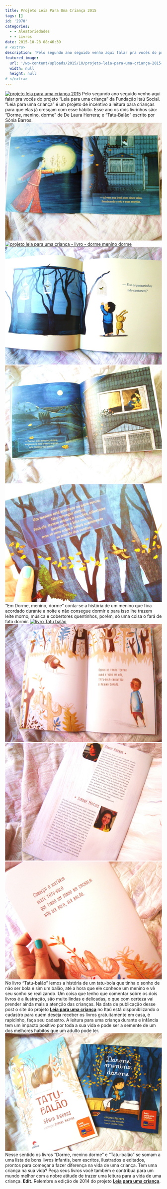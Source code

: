 ```yaml
---
title: Projeto Leia Para Uma Criança 2015
tags: []
id: '2970'
categories:
  - - Aleatoriedades
  - - Livros
date: 2015-10-28 08:46:39
# <extra>
description: 'Pelo segundo ano seguido venho aqui falar pra vocês do projeto “Leia para uma criança” da Fundação Itaú Social. “Leia para uma criança” é um projeto de incentivo a leitura para crianças para que elas já cresçam com esse hábito. Esse ano os dois livrinhos são: “Dorme, menino, dorme” de De Laura Herrera; e “Tatu-Balão” escrito por Sônia Barros. “Em Dorme, menino, dorme” conta-se a história de um menino que fica acordado durante a noite e não consegue dormir e para isso lhe trazem leite morno, música e cobertores quentinhos, porém, só uma coisa o fará de fato dormir. No livro “Tatu-balão” lemos a história de um tatu-bola que tinha o sonho de não ser bola e sim um balão, até a hora que ele conhece um menino e vê seu sonho se realizando. Um coisa que tenho que comentar &hellip;'
featured_image: 
  url: '/wp-content/uploads/2015/10/projeto-leia-para-uma-criança-2015-1024x768.jpg'
  width: null
  height: null
# </extra>
---
```


[![projeto leia para uma criança 2015](/wp-content/uploads/2015/10/projeto-leia-para-uma-criança-2015-1024x768.jpg)](/wp-content/uploads/2015/10/projeto-leia-para-uma-criança-2015.jpg) Pelo segundo ano seguido venho aqui falar pra vocês do projeto “Leia para uma criança” da Fundação Itaú Social. “Leia para uma criança” é um projeto de incentivo a leitura para crianças para que elas já cresçam com esse hábito. Esse ano os dois livrinhos são: “Dorme, menino, dorme” de De Laura Herrera; e “Tatu-Balão” escrito por Sônia Barros. [![livro: dorme, menino, dorme](/wp-content/uploads/2015/10/dorme-menino-dorme-livro-1024x768.jpg)](/wp-content/uploads/2015/10/dorme-menino-dorme-livro.jpg) [![projeto leia para uma criança - livro - dorme menino dorme](/wp-content/uploads/2015/10/projeto-leia-para-uma-criança-livro-dorme-menino-dorme-1024x768.jpg)](/wp-content/uploads/2015/10/projeto-leia-para-uma-criança-livro-dorme-menino-dorme.jpg) [![Leia para uma criança, projeto Itaú - dorme menino dorme](/wp-content/uploads/2015/10/Leia-para-uma-criança-projeto-Itaú-dorme-menino-dorme-1024x768.jpg)](/wp-content/uploads/2015/10/Leia-para-uma-criança-projeto-Itaú-dorme-menino-dorme.jpg) [![livro dorme menino dorme - projeto da Fundação Itau](/wp-content/uploads/2015/10/livro-dorme-menino-dorme-projeto-da-Fundação-Itau-1024x768.jpg)](/wp-content/uploads/2015/10/livro-dorme-menino-dorme-projeto-da-Fundação-Itau.jpg) [![Livro - dorme menino dorme](/wp-content/uploads/2015/10/Livro-dorme-menino-dorme-1024x768.jpg)](/wp-content/uploads/2015/10/Livro-dorme-menino-dorme.jpg) “Em Dorme, menino, dorme” conta-se a história de um menino que fica acordado durante a noite e não consegue dormir e para isso lhe trazem leite morno, música e cobertores quentinhos, porém, só uma coisa o fará de fato dormir. [![livro Tatu balão](/wp-content/uploads/2015/10/livro-Tatu-balão-1024x768.jpg)](/wp-content/uploads/2015/10/livro-Tatu-balão.jpg) [![projeto leia para uma criança - livro tatu balão - fundação itau social](/wp-content/uploads/2015/10/projeto-leia-para-uma-criança-livro-tatu-balão-fundação-itau-social-1024x768.jpg)](/wp-content/uploads/2015/10/projeto-leia-para-uma-criança-livro-tatu-balão-fundação-itau-social.jpg) [![livro Tatu balão - Fundação Itaú Social](/wp-content/uploads/2015/10/livro-Tatu-balão-Fundação-Itaú-Social-1024x768.jpg)](/wp-content/uploads/2015/10/livro-Tatu-balão-Fundação-Itaú-Social.jpg) [![Fundação Itaú Social -  Livro Tatu balão](/wp-content/uploads/2015/10/Fundação-Itaú-Social-Livro-Tatu-balão-1024x768.jpg)](/wp-content/uploads/2015/10/Fundação-Itaú-Social-Livro-Tatu-balão.jpg) No livro “Tatu-balão” lemos a história de um tatu-bola que tinha o sonho de não ser bola e sim um balão, até a hora que ele conhece um menino e vê seu sonho se realizando. Um coisa que tenho que comentar sobre os dois livros é a ilustração, são muito lindas e delicadas, o que com certeza vai prender ainda mais a atenção das crianças. Na data de publicação desse post o site do projeto **[Leia para uma criança](https://www.itau.com.br/crianca/pratique/)** no Itaú está disponiblizando o cadastro para quem deseja receber os livros gratuitamente em casa, é rapidinho, faça seu cadastro. A leitura para uma criança durante e infância tem um impacto positivo por toda a sua vida e pode ser a semente de um dos melhores hábitos que um adulto pode ter. [![Projeto leia para uma criança 2015 - Fundação Itaú Social](/wp-content/uploads/2015/10/Projeto-leia-para-uma-criança-2015-Fundação-Itaú-Social-1024x768.jpg)](/wp-content/uploads/2015/10/Projeto-leia-para-uma-criança-2015-Fundação-Itaú-Social.jpg) Nesse sentido os livros “Dorme, menino dorme” e “Tatu-balão” se somam a uma lista de bons livros infantis, bem escritos, ilustrados e editados, prontos para começar a fazer diferença na vida de uma criança. Tem uma criança na sua vida? Peça seus livros você também e contribua para um mundo melhor com a nobre atitude de trazer uma leitura para a vida de uma criança. **Edit.** Relembre a edição de 2014 do projeto **[Leia para uma criança](http://natalia.blog.br/2014/12/01/projeto-leia-para-uma-crianca/)**.
